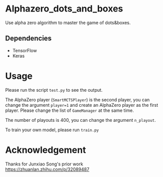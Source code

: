 # Alphazero_dots_and_boxes

Use alpha zero algorithm to master the game of dots&boxes.

## Dependencies

* TensorFlow
* Keras

# Usage
Please run the script `test.py` to see the output.

The AlphaZero player (`SmartMCTSPlayer`) is the second player, you can change the argument `player=1` and create an AlphaZero player as the first player. Please change the list of `GameManager` at the same time.

The number of playouts is 400, you can change the argument `n_playout`.

To train your own model, please run `train.py`

# Acknowledgement
Thanks for Junxiao Song's prior work https://zhuanlan.zhihu.com/p/32089487
